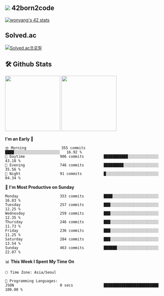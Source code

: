 
## <img src="https://img.shields.io/badge/-000000?style=flat&logo=42&logoColor=white"> 42born2code
[![wonyang's 42 stats](https://badge42.vercel.app/api/v2/cl5nhe5b6007809kydha7ht42/stats?cursusId=21&coalitionId=88)](https://profile.intra.42.fr/users/wonyang)

## Solved.ac
[![Solved.ac프로필](http://mazassumnida.wtf/api/v2/generate_badge?boj=bennyws)](https://solved.ac/bennyws)

## 🛠️ Github Stats
<p>
  <img height="180em" src="https://github-readme-stats-veggie-garden.vercel.app/api?username=gemstoneyang&show_icons=true&include_all_commits=true&bg_color=30,e96443,904e95&title_color=fff&text_color=fff">
  <img height="180em" src="https://github-readme-stats-veggie-garden.vercel.app/api/top-langs/?username=gemstoneyang&layout=compact&bg_color=30,e96443,904e95&title_color=fff&text_color=fff">
</p>

<!--START_SECTION:waka-->
**I'm an Early 🐤** 

```text
🌞 Morning                355 commits         ████░░░░░░░░░░░░░░░░░░░░░   16.92 % 
🌆 Daytime                906 commits         ███████████░░░░░░░░░░░░░░   43.18 % 
🌃 Evening                746 commits         █████████░░░░░░░░░░░░░░░░   35.56 % 
🌙 Night                  91 commits          █░░░░░░░░░░░░░░░░░░░░░░░░   04.34 % 
```
📅 **I'm Most Productive on Sunday** 

```text
Monday                   353 commits         ████░░░░░░░░░░░░░░░░░░░░░   16.83 % 
Tuesday                  257 commits         ███░░░░░░░░░░░░░░░░░░░░░░   12.25 % 
Wednesday                259 commits         ███░░░░░░░░░░░░░░░░░░░░░░   12.35 % 
Thursday                 246 commits         ███░░░░░░░░░░░░░░░░░░░░░░   11.73 % 
Friday                   236 commits         ███░░░░░░░░░░░░░░░░░░░░░░   11.25 % 
Saturday                 284 commits         ███░░░░░░░░░░░░░░░░░░░░░░   13.54 % 
Sunday                   463 commits         ██████░░░░░░░░░░░░░░░░░░░   22.07 % 
```


📊 **This Week I Spent My Time On** 

```text
🕑︎ Time Zone: Asia/Seoul

💬 Programming Languages: 
JSON                     0 secs              █████████████████████████   100.00 % 
```


<!--END_SECTION:waka-->
